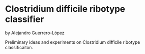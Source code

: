 # Clostridium difficile ribotype classifier
by
Alejandro Guerrero-López

Preliminary ideas and experiments on Clostridium difficile ribotype classificaiton.
